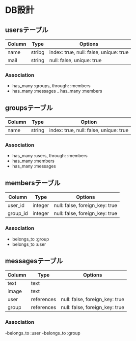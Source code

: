 # DB設計

## usersテーブル

|Column|Type|Options|
|------|----|-------|
|name|stribg|index: true, null: false, unique: true|
|mail|string|null: false, unique: true|

### Association
- has_many :groups, through: :members
- has_many :messages
_ has_many :members

## groupsテーブル

|Column|Type|Option|
|------|----|------|
|name|string|index: true, null: false, unique: true|

### Association
- has_many :users, through: :members
- has_many :members
- has_many :messages

## membersテーブル

|Column|Type|Options|
|------|----|-------|
|user_id|integer|null: false, foreign_key: true|
|group_id|integer|null: false, foreign_key: true|

### Association
- belongs_to :group
- belongs_to :user

## messagesテーブル

|Column|Type|Options|
|------|----|-------|
|text|text||
|image|text||
|user|references|null: false, foreign_key: true|
|group|references|null: false, foreign_key: true|

### Association
-belongs_to :user
-belongs_to :group




